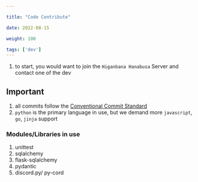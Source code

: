 ```yaml
---

title: "Code Contribute"

date: 2022-08-15

weight: 100

tags: ['dev']
---
```


1. to start, you would want to join the `Higanbana Hanabusa` Server and contact one of the dev

## Important

1. all commits follow the [Conventional Commit Standard](https://www.conventionalcommits.org/en/v1.0.0/)
2. `python` is the primary language in use, but we demand more `javascript`, `go`, `jinja` support

### Modules/Libraries in use
1. unittest
2. sqlalchemy
3. flask-sqlalchemy
4. pydantic
5. discord.py/ py-cord